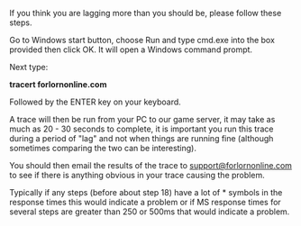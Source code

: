 ---
---
If you think you are lagging more than you should be, please follow these steps.

Go to Windows start button, choose Run and type cmd.exe into the box provided then click OK. It will open a Windows command prompt.

Next type:

**tracert forlornonline.com**

Followed by the ENTER key on your keyboard.

A trace will then be run from your PC to our game server, it may take as much as 20 - 30 seconds to complete, it is important you run this trace during a period of "lag" and not when things are running fine (although sometimes comparing the two can be interesting).

You should then email the results of the trace to [support@forlornonline.com](mailto:support@forlornonline.com) to see if there is anything obvious in your trace causing the problem.

Typically if any steps (before about step 18) have a lot of \* symbols in the response times this would indicate a problem or if MS response times for several steps are greater than 250 or 500ms that would indicate a problem.